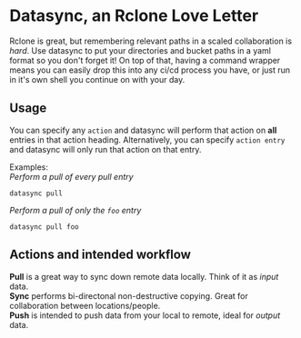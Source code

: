 # Datasync, an Rclone Love Letter
Rclone is great, but remembering relevant paths in a scaled collaboration is _hard_. Use datasync to put your directories and bucket paths in a yaml format so you don't forget it! On top of that, having a command wrapper means you can easily drop this into any ci/cd process you have, or just run in it's own shell you continue on with your day.

## Usage
You can specify any `action` and datasync will perform that action on **all** entries in that action heading. Alternatively, you can specify `action entry` and datasync will only run that action on that entry.

Examples:  
*Perform a pull of every pull entry*
```
datasync pull
```
*Perform a pull of only the `foo` entry*
```
datasync pull foo
```

## Actions and intended workflow
**Pull** is a great way to sync down remote data locally. Think of it as *input* data.  
**Sync** performs bi-directonal non-destructive copying. Great for collaboration between locations/people.  
**Push** is intended to push data from your local to remote, ideal for *output* data.